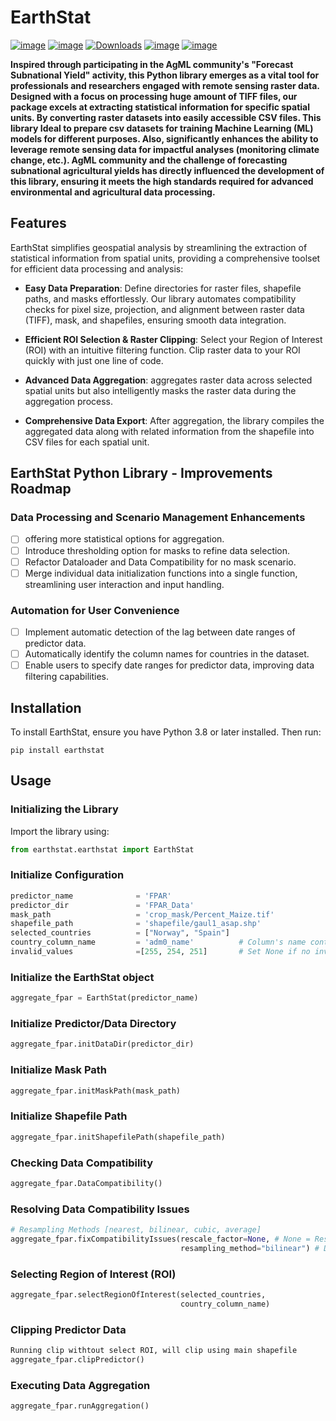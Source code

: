 # EarthStat

[![image](https://colab.research.google.com/assets/colab-badge.svg)](https://colab.research.google.com/github/AbdelrahmanAmr3/earthstat/blob/master/docs/examples/intro.ipynb)
[![image](https://img.shields.io/pypi/v/earthstat.svg)](https://pypi.python.org/pypi/earthstat)
[![Downloads](https://static.pepy.tech/badge/earthstat)](https://pepy.tech/project/earthstat)
[![image](https://img.shields.io/badge/License-MIT-yellow.svg)](https://opensource.org/licenses/MIT)
[![image](https://img.shields.io/conda/vn/conda-forge/earthstat.svg)](https://anaconda.org/conda-forge/earthstat)

**Inspired through participating in the AgML community's "Forecast Subnational Yield" activity, this Python library emerges as a vital tool for professionals and researchers engaged with remote sensing raster data. Designed with a focus on processing huge amount of TIFF files, our package excels at extracting statistical information for specific spatial units. By converting raster datasets into easily accessible CSV files. This library Ideal to prepare csv datasets for training Machine Learning (ML) models for different purposes. Also, significantly enhances the ability to leverage remote sensing data for impactful analyses (monitoring climate change, etc.). AgML community and the challenge of forecasting subnational agricultural yields has directly influenced the development of this library, ensuring it meets the high standards required for advanced environmental and agricultural data processing.**

## Features
EarthStat simplifies geospatial analysis by streamlining the extraction of statistical information from spatial units, providing a comprehensive toolset for efficient data processing and analysis:

- **Easy Data Preparation**: Define directories for raster files, shapefile paths, and masks effortlessly. Our library automates compatibility checks for pixel size, projection, and alignment between raster data (TIFF), mask, and shapefiles, ensuring smooth data integration.

- **Efficient ROI Selection & Raster Clipping**: Select your Region of Interest (ROI) with an intuitive filtering function. Clip raster data to your ROI quickly with just one line of code.

- **Advanced Data Aggregation**: aggregates raster data across selected spatial units but also intelligently masks the raster data during the aggregation process.

- **Comprehensive Data Export**: After aggregation, the library compiles the aggregated data along with related information from the shapefile into CSV files for each spatial unit.


## EarthStat Python Library - Improvements Roadmap
### Data Processing and Scenario Management Enhancements 
- [ ] offering more statistical options for aggregation.
- [ ] Introduce thresholding option for masks to refine data selection.
- [ ] Refactor Dataloader and Data Compatibility for no mask scenario.
- [ ] Merge individual data initialization functions into a single function, streamlining user interaction and input handling.

### Automation for User Convenience
- [ ] Implement automatic detection of the lag between date ranges of predictor data.
- [ ] Automatically identify the column names for countries in the dataset.
- [ ] Enable users to specify date ranges for predictor data, improving data filtering capabilities.

## Installation
To install EarthStat, ensure you have Python 3.8 or later installed. Then run:
```
pip install earthstat
```

## Usage

### Initializing the Library
Import the library using:
```python
from earthstat.earthstat import EarthStat
```

### Initialize Configuration
```python
predictor_name              = 'FPAR'
predictor_dir               = 'FPAR_Data'
mask_path                   = 'crop_mask/Percent_Maize.tif'
shapefile_path              = 'shapefile/gaul1_asap.shp'
selected_countries          = ["Norway", "Spain"] 
country_column_name         = 'adm0_name'		   # Column's name contains countries in shapefile
invalid_values              =[255, 254, 251]       # Set None if no invalid Values
```

### Initialize the EarthStat object
```python
aggregate_fpar = EarthStat(predictor_name)
```
### Initialize Predictor/Data Directory
```python
aggregate_fpar.initDataDir(predictor_dir)
```
### Initialize Mask Path
```python
aggregate_fpar.initMaskPath(mask_path)
```
### Initialize Shapefile Path
```python
aggregate_fpar.initShapefilePath(shapefile_path)
```
### Checking Data Compatibility
```python
aggregate_fpar.DataCompatibility()
```
### Resolving Data Compatibility Issues
```python
# Resampling Methods [nearest, bilinear, cubic, average]
aggregate_fpar.fixCompatibilityIssues(rescale_factor=None, # None = Rescale OFF
                                      resampling_method="bilinear") # Defualt Bilinear
```
### Selecting Region of Interest (ROI)
```python
aggregate_fpar.selectRegionOfInterest(selected_countries,
                                      country_column_name)
```
### Clipping Predictor Data
```python
Running clip withtout select ROI, will clip using main shapefile
aggregate_fpar.clipPredictor()
```
### Executing Data Aggregation
```python
aggregate_fpar.runAggregation()
```
